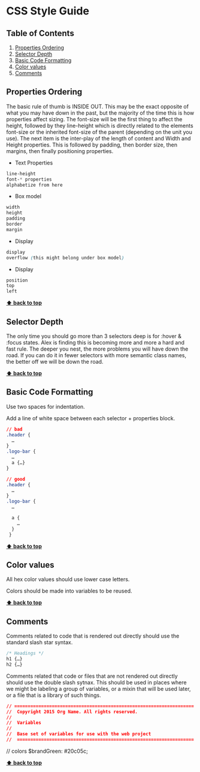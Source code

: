 CSS Style Guide
===============

## Table of Contents

  1. [Properties Ordering](#property-ordering)
  2. [Selector Depth](#selector-depth)
  3. [Basic Code Formatting](#basic-code-formatting)
  4. [Color values](#color-values)
  5. [Comments](#comments)

## Properties Ordering

The basic rule of thumb is INSIDE OUT. This may be the exact opposite of what you may have down in the past, but the majority of the time this is how properties affect sizing. The font-size will be the first thing to affect the height, followed by they line-height which is directly related to the elements font-size or the inherited font-size of the parent (depending on the unit you use). The next item is the inter-play of the length of content and Width and Height properties. This is followed by padding, then border size, then margins, then finally positioning properties.

  - Text Properties

  ```css
  line-height
  font-* properties
  alphabetize from here
  ```

  - Box model

  ```css
  width
  height
  padding
  border
  margin
  ```

  - Display

  ```css
  display
  overflow (this might belong under box model)
  ```

  - Display

  ```css
  position
  top
  left
  ```

**[⬆ back to top](#table-of-contents)**


## Selector Depth

The only time you should go more than 3 selectors deep is for :hover & :focus states. Alex is finding this is becoming more and more a hard and fast rule. The deeper you nest, the more problems you will have down the road. If you can do it in fewer selectors with more semantic class names, the better off we will be down the road.

**[⬆ back to top](#table-of-contents)**


## Basic Code Formatting

Use two spaces for indentation.

Add a line of white space between each selector + properties block.

  ```css
  // bad
  .header {
    …
  }
  .logo-bar {
    …
    a {…}
  }

  // good
  .header {
    …
  }
  .logo-bar {
    …

    a {
      …
    }
   }
  ```

**[⬆ back to top](#table-of-contents)**


## Color values

All hex color values should use lower case letters.

Colors should be made into variables to be reused.

**[⬆ back to top](#table-of-contents)**

## Comments

Comments related to code that is rendered out directly should use the standard slash star syntax.

  ```css
  /* Headings */
  h1 {…}
  h2 {…}
  ```

Comments related that code or files that are not rendered out directly should use the double slash sytnax. This should be used in places where we might be labeling a group of variables, or a mixin that will be used later, or a file that is a library of such things.

  ```css
  // ===================================================================
  //  Copyright 2015 Org Name. All rights reserved.
  //
  //  Variables
  //
  //  Base set of variables for use with the web project
  //  ==================================================================
  ```

  // colors
  $brandGreen: #20c05c;

**[⬆ back to top](#table-of-contents)**


